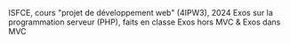 ISFCE, cours "projet de développement web" (4IPW3), 2024
Exos sur la programmation serveur (PHP), faits en classe Exos hors MVC & Exos dans MVC
